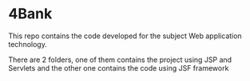 # 4Bank
This repo contains the code developed for the subject Web application technology.

There are 2 folders, one of them contains the project using JSP and Servlets and the other one contains the code using JSF framework
